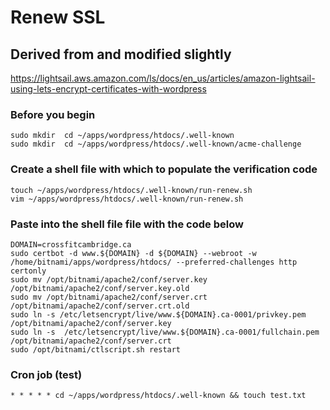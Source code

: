 # Renew SSL

## Derived from and modified slightly
https://lightsail.aws.amazon.com/ls/docs/en_us/articles/amazon-lightsail-using-lets-encrypt-certificates-with-wordpress

### Before you begin

```
sudo mkdir  cd ~/apps/wordpress/htdocs/.well-known
sudo mkdir  cd ~/apps/wordpress/htdocs/.well-known/acme-challenge
```

### Create a shell file with which to populate the verification code

```
touch ~/apps/wordpress/htdocs/.well-known/run-renew.sh
vim ~/apps/wordpress/htdocs/.well-known/run-renew.sh
```

### Paste into the shell file file with the code below

```
DOMAIN=crossfitcambridge.ca
sudo certbot -d www.${DOMAIN} -d ${DOMAIN} --webroot -w /home/bitnami/apps/wordpress/htdocs/ --preferred-challenges http certonly
sudo mv /opt/bitnami/apache2/conf/server.key /opt/bitnami/apache2/conf/server.key.old
sudo mv /opt/bitnami/apache2/conf/server.crt /opt/bitnami/apache2/conf/server.crt.old
sudo ln -s /etc/letsencrypt/live/www.${DOMAIN}.ca-0001/privkey.pem /opt/bitnami/apache2/conf/server.key
sudo ln -s  /etc/letsencrypt/live/www.${DOMAIN}.ca-0001/fullchain.pem /opt/bitnami/apache2/conf/server.crt
sudo /opt/bitnami/ctlscript.sh restart
```

### Cron job (test)

```
* * * * * cd ~/apps/wordpress/htdocs/.well-known && touch test.txt
```